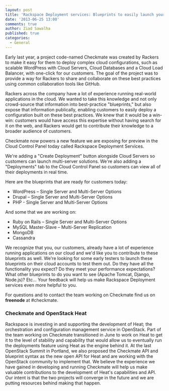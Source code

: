 ```yaml
---
layout: post
title: 'Rackspace Deployment services: Blueprints to easily launch your apps'
date: '2013-06-25 13:00'
comments: true
author: Ziad Sawalha
published: true
categories:
  - General
---
```


Early last year, a project code-named Checkmate was created by Rackers to make
it easy for them to deploy complex cloud configurations, such as scalable
WordPress with Cloud Servers, Cloud Databases and a Cloud Load Balancer, with
one-click for our customers. The goal of the project was to provide a way for
Rackers to share and collaborate on these best practices using common
collaboration tools like GitHub.

Rackers across the company have a lot of experience running real-world applications
in the cloud. We wanted to take this knowledge and not only crowd-source that
information into best-practice "blueprints," but also expose that information
publically, enabling customers to easily deploy a configuration built on these
best practices. We knew that it would be a win-win: customers would have access
this expertise without having search for it on the web, and Rackers would get to
contribute their knowledge to a broader audience of customers.

Checkmate now powers a new feature we are exposing for preview in the Cloud
Control Panel today called Rackspace Deployment Services.

<!-- more -->

We're adding a "Create Deployment" button alongside Cloud Servers so customers
can launch multi-server solutions. We're also adding a "Deployments" tab to the
Cloud Control Panel so customers can view all of their deployments in real time.

Here are the blueprints that are ready for customers today:

* WordPress – Single Server and Multi-Server Options
* Drupal – Single Server and Multi-Server Options
* PHP - Single Server and Multi-Server Options

And some that we are working on:

* Ruby on Rails – Single Server and Multi-Server Options
* MySQL Master-Slave – Multi-Server Replication
* MongoDB
* Cassandra

We recognize that you, our customers, already have a lot of experience running
applications on our cloud and we'd like you to contribute to these blueprints
as well. We're looking for some early testers to launch these blueprints on
their cloud accounts to test them out. Do they have all the functionality you
expect? Do they meet your performance expectations? What other blueprints to do
you want to see (Apache Tomcat, Django, Node.js)? Etc... Your feedback will help
us make Rackspace Deployment services even more helpful to you.

For questions and to contact the team working on Checkmate find us on **freenode**
at #checkmate.

### Checkmate and OpenStack Heat

Rackspace is investing in and supporting the development of Heat; the
orchestration and configuration management service in OpenStack. Part of the
team working on Checkmate transitioned in June to work on Heat to get it to the
level of stability and capability that would allow us to eventually run the
deployments feature using Heat as the engine behind it. At the last OpenStack
Summit in Portland, we also proposed the Checkmate API and blueprint syntax as
the new open API for Heat and are working with the OpenStack community to
implement that. We believe the experience we have gained in developing and
running Checkmate will help us make valuable contributions to the development
of Heat's capabilities and API. Our intent is that the two projects will
converge in the future and we are putting resources behind making that happen.

